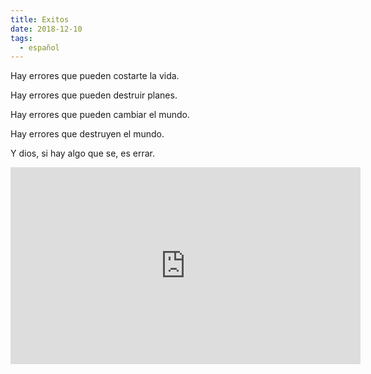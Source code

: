 ```yaml
---
title: Exitos
date: 2018-12-10
tags:
  - español
---
```

Hay errores que pueden costarte la vida.

Hay errores que pueden destruir planes.

Hay errores que pueden cambiar el mundo.

Hay errores que destruyen el mundo.

Y dios, si hay algo que se, es errar.

<iframe width="560" height="315" src="https://www.youtube.com/embed/t4XOTH-stMw?autoplay=1" frameborder="0" allow="autoplay; encrypted-media" allowfullscreen></iframe>
